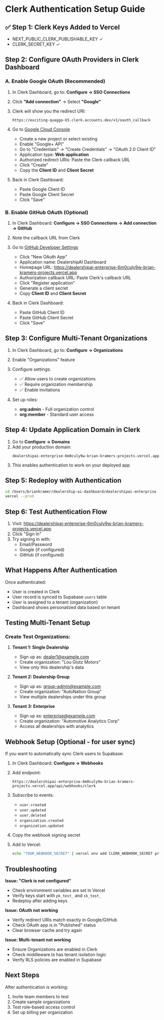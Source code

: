 # Clerk Authentication Setup Guide

## ✅ Step 1: Clerk Keys Added to Vercel
- NEXT_PUBLIC_CLERK_PUBLISHABLE_KEY ✓
- CLERK_SECRET_KEY ✓

## Step 2: Configure OAuth Providers in Clerk Dashboard

### A. Enable Google OAuth (Recommended)

1. In Clerk Dashboard, go to: **Configure → SSO Connections**
2. Click **"Add connection"** → Select **"Google"**
3. Clerk will show you the redirect URI: 
   ```
   https://exciting-quagga-65.clerk.accounts.dev/v1/oauth_callback
   ```

4. Go to [Google Cloud Console](https://console.cloud.google.com/apis/credentials)
   - Create a new project or select existing
   - Enable "Google+ API"
   - Go to "Credentials" → "Create Credentials" → "OAuth 2.0 Client ID"
   - Application type: **Web application**
   - Authorized redirect URIs: Paste the Clerk callback URL
   - Click "Create"
   - Copy the **Client ID** and **Client Secret**

5. Back in Clerk Dashboard:
   - Paste Google Client ID
   - Paste Google Client Secret
   - Click "Save"

### B. Enable GitHub OAuth (Optional)

1. In Clerk Dashboard: **Configure → SSO Connections → Add connection → GitHub**
2. Note the callback URL from Clerk

3. Go to [GitHub Developer Settings](https://github.com/settings/developers)
   - Click "New OAuth App"
   - Application name: DealershipAI Dashboard
   - Homepage URL: https://dealershipai-enterprise-6m0culy9w-brian-kramers-projects.vercel.app
   - Authorization callback URL: Paste Clerk's callback URL
   - Click "Register application"
   - Generate a client secret
   - Copy **Client ID** and **Client Secret**

4. Back in Clerk Dashboard:
   - Paste GitHub Client ID
   - Paste GitHub Client Secret  
   - Click "Save"

## Step 3: Configure Multi-Tenant Organizations

1. In Clerk Dashboard, go to: **Configure → Organizations**
2. Enable "Organizations" feature
3. Configure settings:
   - ✅ Allow users to create organizations
   - ✅ Require organization membership
   - ✅ Enable invitations

4. Set up roles:
   - **org:admin** - Full organization control
   - **org:member** - Standard user access

## Step 4: Update Application Domain in Clerk

1. Go to **Configure → Domains**
2. Add your production domain:
   ```
   dealershipai-enterprise-6m0culy9w-brian-kramers-projects.vercel.app
   ```
3. This enables authentication to work on your deployed app

## Step 5: Redeploy with Authentication

```bash
cd /Users/briankramer/dealership-ai-dashboard/dealershipai-enterprise
vercel --prod
```

## Step 6: Test Authentication Flow

1. Visit: https://dealershipai-enterprise-6m0culy9w-brian-kramers-projects.vercel.app
2. Click "Sign In"
3. Try signing in with:
   - Email/Password
   - Google (if configured)
   - GitHub (if configured)

## What Happens After Authentication

Once authenticated:
- User is created in Clerk
- User record is synced to Supabase `users` table
- User is assigned to a tenant (organization)
- Dashboard shows personalized data based on tenant

## Testing Multi-Tenant Setup

### Create Test Organizations:

1. **Tenant 1: Single Dealership**
   - Sign up as: dealer1@example.com
   - Create organization: "Lou Glutz Motors"
   - View only this dealership's data

2. **Tenant 2: Dealership Group**
   - Sign up as: group-admin@example.com
   - Create organization: "AutoNation Group"
   - View multiple dealerships under this group

3. **Tenant 3: Enterprise**
   - Sign up as: enterprise@example.com
   - Create organization: "Automotive Analytics Corp"
   - Access all dealerships with analytics

## Webhook Setup (Optional - for user sync)

If you want to automatically sync Clerk users to Supabase:

1. In Clerk Dashboard: **Configure → Webhooks**
2. Add endpoint: 
   ```
   https://dealershipai-enterprise-6m0culy9w-brian-kramers-projects.vercel.app/api/webhooks/clerk
   ```
3. Subscribe to events:
   - `user.created`
   - `user.updated`
   - `user.deleted`
   - `organization.created`
   - `organization.updated`

4. Copy the webhook signing secret

5. Add to Vercel:
   ```bash
   echo "YOUR_WEBHOOK_SECRET" | vercel env add CLERK_WEBHOOK_SECRET production
   ```

## Troubleshooting

**Issue: "Clerk is not configured"**
- Check environment variables are set in Vercel
- Verify keys start with `pk_test_` and `sk_test_`
- Redeploy after adding keys

**Issue: OAuth not working**
- Verify redirect URIs match exactly in Google/GitHub
- Check OAuth app is in "Published" status
- Clear browser cache and try again

**Issue: Multi-tenant not working**
- Ensure Organizations are enabled in Clerk
- Check middleware.ts has tenant isolation logic
- Verify RLS policies are enabled in Supabase

## Next Steps

After authentication is working:
1. Invite team members to test
2. Create sample organizations
3. Test role-based access control
4. Set up billing per organization
